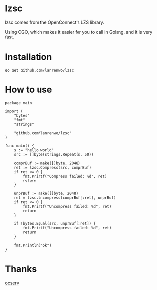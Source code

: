 # lzsc
lzsc comes from the OpenConnect's LZS library. 

Using CGO, which makes it easier for you to call in Golang, and it is very fast.

# Installation
```
go get github.com/lanrenwo/lzsc
```
# How to use
```
package main

import (
	"bytes"
	"fmt"
	"strings"

	"github.com/lanrenwo/lzsc"
)

func main() {
	s := "hello world"
	src := []byte(strings.Repeat(s, 50))

	comprBuf := make([]byte, 2048)
	ret := lzsc.Compress(src, comprBuf)
	if ret <= 0 {
		fmt.Printf("Compress failed: %d", ret)
		return
	}
  
	unprBuf := make([]byte, 2048)
	ret = lzsc.Uncompress(comprBuf[:ret], unprBuf)
	if ret <= 0 {
		fmt.Printf("Uncompress failed: %d", ret)
		return
	}
  
	if !bytes.Equal(src, unprBuf[:ret]) {
		fmt.Printf("Uncompress failed: %d", ret)
		return
	}
  
	fmt.Println("ok")
}

```

# Thanks
[ocserv](https://gitlab.com/openconnect/ocserv)
